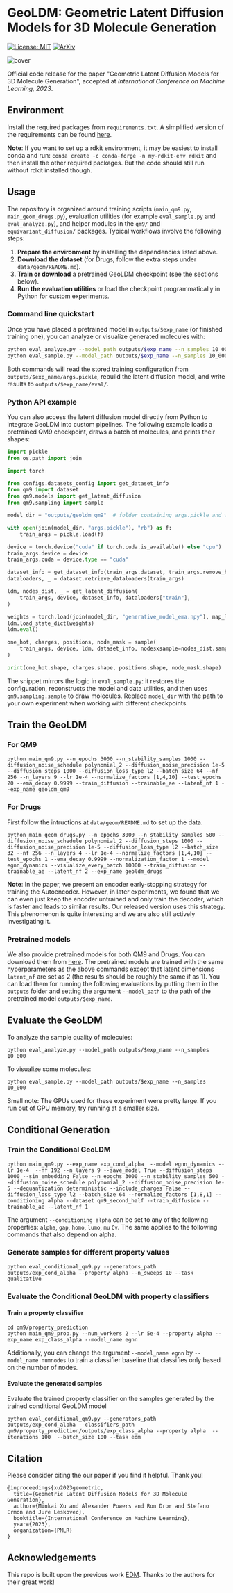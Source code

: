# GeoLDM: Geometric Latent Diffusion Models for 3D Molecule Generation

[![License: MIT](https://img.shields.io/badge/License-MIT-yellow.svg)](https://github.com/MinkaiXu/GeoLDM/blob/main/LICENSE)
[![ArXiv](http://img.shields.io/badge/cs.LG-arXiv%3A2305.01140-B31B1B.svg)](https://arxiv.org/abs/2305.01140)

<!-- [[Code](https://github.com/MinkaiXu/GeoLDM)] -->

![cover](equivariant_diffusion/framework.png)

Official code release for the paper "Geometric Latent Diffusion Models for 3D Molecule Generation", accepted at *International Conference on Machine Learning, 2023*.

## Environment

Install the required packages from `requirements.txt`. A simplified version of the requirements can be found [here](https://github.com/ehoogeboom/e3_diffusion_for_molecules/blob/main/requirements.txt).

**Note**: If you want to set up a rdkit environment, it may be easiest to install conda and run:
``conda create -c conda-forge -n my-rdkit-env rdkit`` and then install the other required packages. But the code should still run without rdkit installed though.

## Usage

The repository is organized around training scripts (`main_qm9.py`, `main_geom_drugs.py`), evaluation utilities (for example `eval_sample.py` and `eval_analyze.py`), and helper modules in the `qm9/` and `equivariant_diffusion/` packages. Typical workflows involve the following steps:

1. **Prepare the environment** by installing the dependencies listed above.
2. **Download the dataset** (for Drugs, follow the extra steps under `data/geom/README.md`).
3. **Train or download** a pretrained GeoLDM checkpoint (see the sections below).
4. **Run the evaluation utilities** or load the checkpoint programmatically in Python for custom experiments.

### Command line quickstart

Once you have placed a pretrained model in `outputs/$exp_name` (or finished training one), you can analyze or visualize generated molecules with:

```bash
python eval_analyze.py --model_path outputs/$exp_name --n_samples 10_000
python eval_sample.py --model_path outputs/$exp_name --n_samples 10_000
```

Both commands will read the stored training configuration from `outputs/$exp_name/args.pickle`, rebuild the latent diffusion model, and write results to `outputs/$exp_name/eval/`.

### Python API example

You can also access the latent diffusion model directly from Python to integrate GeoLDM into custom pipelines. The following example loads a pretrained QM9 checkpoint, draws a batch of molecules, and prints their shapes:

```python
import pickle
from os.path import join

import torch

from configs.datasets_config import get_dataset_info
from qm9 import dataset
from qm9.models import get_latent_diffusion
from qm9.sampling import sample

model_dir = "outputs/geoldm_qm9"  # folder containing args.pickle and weights

with open(join(model_dir, "args.pickle"), "rb") as f:
    train_args = pickle.load(f)

device = torch.device("cuda" if torch.cuda.is_available() else "cpu")
train_args.device = device
train_args.cuda = device.type == "cuda"

dataset_info = get_dataset_info(train_args.dataset, train_args.remove_h)
dataloaders, _ = dataset.retrieve_dataloaders(train_args)

ldm, nodes_dist, _ = get_latent_diffusion(
    train_args, device, dataset_info, dataloaders["train"],
)

weights = torch.load(join(model_dir, "generative_model_ema.npy"), map_location=device)
ldm.load_state_dict(weights)
ldm.eval()

one_hot, charges, positions, node_mask = sample(
    train_args, device, ldm, dataset_info, nodesxsample=nodes_dist.sample(4)
)

print(one_hot.shape, charges.shape, positions.shape, node_mask.shape)
```

The snippet mirrors the logic in `eval_sample.py`: it restores the configuration, reconstructs the model and data utilities, and then uses `qm9.sampling.sample` to draw molecules. Replace `model_dir` with the path to your own experiment when working with different checkpoints.


## Train the GeoLDM

### For QM9

```python main_qm9.py --n_epochs 3000 --n_stability_samples 1000 --diffusion_noise_schedule polynomial_2 --diffusion_noise_precision 1e-5 --diffusion_steps 1000 --diffusion_loss_type l2 --batch_size 64 --nf 256 --n_layers 9 --lr 1e-4 --normalize_factors [1,4,10] --test_epochs 20 --ema_decay 0.9999 --train_diffusion --trainable_ae --latent_nf 1 --exp_name geoldm_qm9```

### For Drugs

First follow the intructions at `data/geom/README.md` to set up the data.

```python main_geom_drugs.py --n_epochs 3000 --n_stability_samples 500 --diffusion_noise_schedule polynomial_2 --diffusion_steps 1000 --diffusion_noise_precision 1e-5 --diffusion_loss_type l2 --batch_size 32 --nf 256 --n_layers 4 --lr 1e-4 --normalize_factors [1,4,10] --test_epochs 1 --ema_decay 0.9999 --normalization_factor 1 --model egnn_dynamics --visualize_every_batch 10000 --train_diffusion --trainable_ae --latent_nf 2 --exp_name geoldm_drugs```

**Note**: In the paper, we present an encoder early-stopping strategy for training the Autoencoder. However, in later experiments, we found that we can even just keep the encoder untrained and only train the decoder, which is faster and leads to similar results. Our released version uses this strategy. This phenomenon is quite interesting and we are also still actively investigating it.

### Pretrained models

We also provide pretrained models for both QM9 and Drugs. You can download them from [here](https://drive.google.com/drive/folders/1EQ9koVx-GA98kaKBS8MZ_jJ8g4YhdKsL?usp=sharing). The pretrained models are trained with the same hyperparameters as the above commands except that latent dimensions `--latent_nf` are set as 2 (the results should be roughly the same if as 1). You can load them for running the following evaluations by putting them in the `outputs` folder and setting the argument `--model_path` to the path of the pretrained model `outputs/$exp_name`.

## Evaluate the GeoLDM

To analyze the sample quality of molecules:

```python eval_analyze.py --model_path outputs/$exp_name --n_samples 10_000```

To visualize some molecules:

```python eval_sample.py --model_path outputs/$exp_name --n_samples 10_000```

Small note: The GPUs used for these experiment were pretty large. If you run out of GPU memory, try running at a smaller size.
<!-- The main reason is that the EGNN runs with fully connected message passing, which becomes very memory intensive. -->

## Conditional Generation

### Train the Conditional GeoLDM

```python main_qm9.py --exp_name exp_cond_alpha  --model egnn_dynamics --lr 1e-4  --nf 192 --n_layers 9 --save_model True --diffusion_steps 1000 --sin_embedding False --n_epochs 3000 --n_stability_samples 500 --diffusion_noise_schedule polynomial_2 --diffusion_noise_precision 1e-5 --dequantization deterministic --include_charges False --diffusion_loss_type l2 --batch_size 64 --normalize_factors [1,8,1] --conditioning alpha --dataset qm9_second_half --train_diffusion --trainable_ae --latent_nf 1```

The argument `--conditioning alpha` can be set to any of the following properties: `alpha`, `gap`, `homo`, `lumo`, `mu` `Cv`. The same applies to the following commands that also depend on alpha.

### Generate samples for different property values

```python eval_conditional_qm9.py --generators_path outputs/exp_cond_alpha --property alpha --n_sweeps 10 --task qualitative```

### Evaluate the Conditional GeoLDM with property classifiers

#### Train a property classifier
```cd qm9/property_prediction```  
```python main_qm9_prop.py --num_workers 2 --lr 5e-4 --property alpha --exp_name exp_class_alpha --model_name egnn```

Additionally, you can change the argument `--model_name egnn` by `--model_name numnodes` to train a classifier baseline that classifies only based on the number of nodes.

#### Evaluate the generated samples

Evaluate the trained property classifier on the samples generated by the trained conditional GeoLDM model

```python eval_conditional_qm9.py --generators_path outputs/exp_cond_alpha --classifiers_path qm9/property_prediction/outputs/exp_class_alpha --property alpha  --iterations 100  --batch_size 100 --task edm```

## Citation
Please consider citing the our paper if you find it helpful. Thank you!
```
@inproceedings{xu2023geometric,
  title={Geometric Latent Diffusion Models for 3D Molecule Generation},
  author={Minkai Xu and Alexander Powers and Ron Dror and Stefano Ermon and Jure Leskovec},
  booktitle={International Conference on Machine Learning},
  year={2023},
  organization={PMLR}
}
```

## Acknowledgements

This repo is built upon the previous work [EDM](https://arxiv.org/abs/2203.17003). Thanks to the authors for their great work!